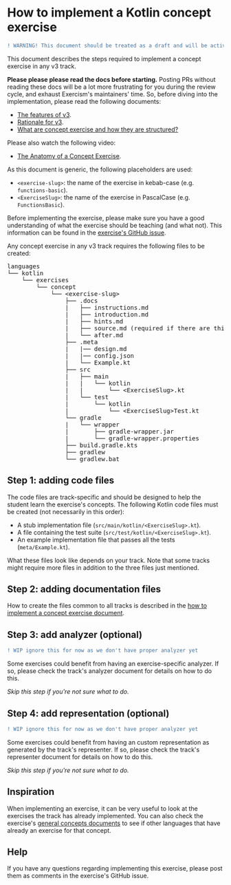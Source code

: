 # How to implement a Kotlin concept exercise

```diff
! WARNING! This document should be treated as a draft and will be actively changing. Sections that marked as WIP requires attention/rework from contributors.
```

This document describes the steps required to implement a concept exercise in any v3 track.

**Please please please read the docs before starting.** Posting PRs without reading these docs will be a lot more frustrating for you during the review cycle, and exhaust Exercism's maintainers' time. So, before diving into the implementation, please read the following documents:

- [The features of v3][docs-features-of-v3].
- [Rationale for v3][docs-rationale-for-v3].
- [What are concept exercise and how they are structured?][docs-concept-exercises]

Please also watch the following video:

- [The Anatomy of a Concept Exercise][anatomy-of-a-concept-exercise].

As this document is generic, the following placeholders are used:

- `<exercise-slug>`: the name of the exercise in kebab-case (e.g. `functions-basic`).
- `<ExerciseSlug>`: the name of the exercise in PascalCase (e.g. `FunctionsBasic`).

Before implementing the exercise, please make sure you have a good understanding of what the exercise should be teaching (and what not). This information can be found in the [exercise's GitHub issue](https://github.com/exercism/v3/issues?q=is%3Aissue+is%3Aopen+sort%3Aupdated-desc+label%3Atrack%2Fkotlin+Implement+new+concept+exercise+in%3Atitle).

Any concept exercise in any v3 track requires the following files to be created:

<pre>
languages
└── kotlin
    └── exercises
        └── concept
            └── &lt;exercise-slug>
                ├── .docs
                |   ├── instructions.md
                |   ├── introduction.md
                |   ├── hints.md
                |   ├── source.md (required if there are third-party sources)
                |   └── after.md
                ├── .meta
                |   |── design.md
                |   |── config.json
                |   └── Example.kt
                ├── src
                |   ├── main
                |   | 	└── kotlin
                |   | 		└── &lt;ExerciseSlug>.kt
                |   └── test
                |    	└── kotlin
                |    		└── &lt;ExerciseSlug>Test.kt
                └── gradle
                |	└── wrapper
                | 		├── gradle-wrapper.jar
                |		└── gradle-wrapper.properties
                ├── build.gradle.kts
                ├── gradlew
                └── gradlew.bat
</pre>

## Step 1: adding code files

The code files are track-specific and should be designed to help the student learn the exercise's concepts. The following Kotlin code files must be created (not necessarily in this order):

- A stub implementation file (`src/main/kotlin/<ExerciseSlug>.kt`).
- A file containing the test suite (`src/test/kotlin/<ExerciseSlug>.kt`).
- An example implementation file that passes all the tests (`meta/Example.kt`).

What these files look like depends on your track. Note that some tracks might require more files in addition to the three files just mentioned.

## Step 2: adding documentation files

How to create the files common to all tracks is described in the [how to implement a concept exercise document][how-to-implement-a-concept-exercise].

## Step 3: add analyzer (optional)

```diff
! WIP ignore this for now as we don't have proper analyzer yet
```

Some exercises could benefit from having an exercise-specific analyzer. If so, please check the track's analyzer document for details on how to do this.

_Skip this step if you're not sure what to do._

## Step 4: add representation (optional)

```diff
! WIP ignore this for now as we don't have proper analyzer yet
```

Some exercises could benefit from having an custom representation as generated by the track's representer. If so, please check the track's representer document for details on how to do this.

_Skip this step if you're not sure what to do._

## Inspiration

When implementing an exercise, it can be very useful to look at the exercises the track has already implemented. You can also check the exercise's [general concepts documents][reference] to see if other languages that have already an exercise for that concept.

## Help

If you have any questions regarding implementing this exercise, please post them as comments in the exercise's GitHub issue.

[reference]: ../reference/README.md
[docs-concept-exercises]: ../../../docs/concept-exercises.md
[docs-rationale-for-v3]: ../../../docs/rationale-for-v3.md
[docs-features-of-v3]: ../../../docs/features-of-v3.md
[anatomy-of-a-concept-exercise]: https://www.youtube.com/watch?v=gkbBqd7hPrA
[how-to-implement-a-concept-exercise]: ../../../docs/maintainers/generic-how-to-implement-a-concept-exercise.md
